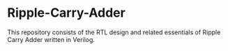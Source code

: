 # Ripple-Carry-Adder
This repository consists of the RTL design and related essentials of Ripple Carry Adder written in Verilog.
